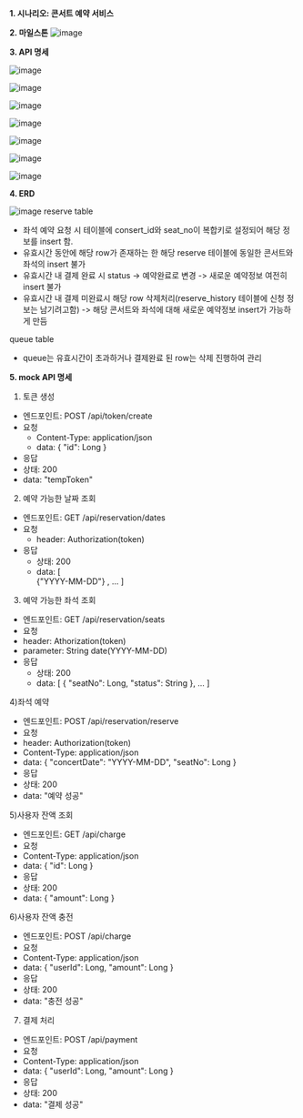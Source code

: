 **1. 시나리오: 콘서트 예약 서비스**
   
**2. 마일스톤**
![image](https://github.com/kkyuny/concert/assets/88278485/c7800d75-ac99-4c97-a68a-b2c4c88ab0fb)

**3. API 명세**

![image](https://github.com/kkyuny/concert/assets/88278485/65d1ca78-2693-4db8-921d-7aae93d5b0a4)

![image](https://github.com/kkyuny/concert/assets/88278485/b4a428e3-d434-47f0-ad37-258a8f08f70e)

![image](https://github.com/kkyuny/concert/assets/88278485/a397db1a-80c5-40c1-ac5c-ad46c4d7fc23)

![image](https://github.com/kkyuny/concert/assets/88278485/46b68a9b-04af-49d3-95ea-001ee1c707ee)

![image](https://github.com/kkyuny/concert/assets/88278485/5ff19b7f-cd07-4223-8962-488ae3ce3fc1)

![image](https://github.com/kkyuny/concert/assets/88278485/3021bdb0-b6eb-408c-b3ff-713cae3ecf27)

![image](https://github.com/kkyuny/concert/assets/88278485/629b09e5-81c5-41e3-a1ed-3304e0809f4f)

**4. ERD**

![image](https://github.com/kkyuny/concert/assets/88278485/81779844-d6cc-45e4-a00b-19f6bdebc1a4)
 reserve table
- 좌석 예약 요청 시 테이블에 consert_id와 seat_no이 복합키로 설정되어 해당 정보를 insert 함.
- 유효시간 동안에 해당 row가 존재하는 한 해당 reserve 테이블에 동일한 콘서트와 좌석의 insert 불가
- 유효시간 내 결제 완료 시 status -> 예약완료로 변경 -> 새로운 예약정보 여전히 insert 불가
- 유효시간 내 결제 미완료시 해당 row 삭제처리(reserve_history 테이블에 신청 정보는 남기려고함) -> 해당 콘서트와 좌석에 대해 새로운 예약정보 insert가 가능하게 만듬

 queue table
- queue는 유효시간이 초과하거나 결제완료 된 row는 삭제 진행하여 관리

**5. mock API 명세**
 1) 토큰 생성
- 엔드포인트: POST /api/token/create
- 요청
   - Content-Type: application/json
   - data:
      {
        "id": Long
      }
- 응답
 - 상태: 200
 - data: "tempToken"

 2) 예약 가능한 날짜 조회
- 엔드포인트: GET /api/reservation/dates
- 요청
  - header: Authorization(token)
- 응답
  - 상태: 200
  - data:
     [        
        {"YYYY-MM-DD"}
        , ...
     ]

 3) 예약 가능한 좌석 조회
- 엔드포인트: GET /api/reservation/seats
- 요청
 - header: Athorization(token)
 - parameter: String date(YYYY-MM-DD)
- 응답
  - 상태: 200
  - data:
   [ {
       "seatNo": Long,
       "status": String
     },
     ...
   ]

 4)좌석 예약
- 엔드포인트: POST /api/reservation/reserve
- 요청
 - header: Authorization(token)
 - Content-Type: application/json
 - data:
   {
     "concertDate": "YYYY-MM-DD",
     "seatNo": Long
   }
- 응답
 - 상태: 200
 - data: "예약 성공"

 5)사용자 잔액 조회
- 엔드포인트: GET /api/charge
- 요청
 - Content-Type: application/json
 - data:
   {
     "id": Long
   }
- 응답
 - 상태: 200
 - data:
   {
     "amount": Long
   }

6)사용자 잔액 충전
- 엔드포인트: POST /api/charge
- 요청
 - Content-Type: application/json
 - data:
   {
     "userId": Long,
     "amount": Long
   }
- 응답
 - 상태: 200
 - data: "충전 성공"

7) 결제 처리
- 엔드포인트: POST /api/payment
- 요청 
 - Content-Type: application/json
 - data:
   {
     "userId": Long,
     "amount": Long
   }
- 응답
 - 상태: 200
 - data: "결제 성공"
